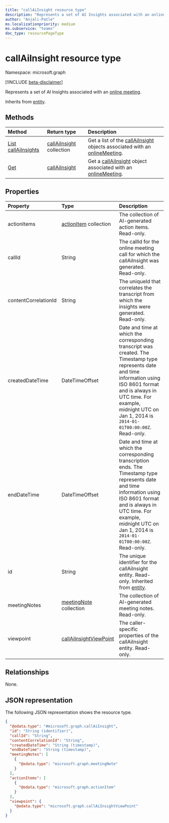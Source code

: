 ```yaml
---
title: "callAiInsight resource type"
description: "Represents a set of AI Insights associated with an online meeting."
author: "Anjali-Patle"
ms.localizationpriority: medium
ms.subservice: "teams"
doc_type: resourcePageType
---
```


# callAiInsight resource type

Namespace: microsoft.graph

[!INCLUDE [beta-disclaimer](../../includes/beta-disclaimer.md)]

Represents a set of AI Insights associated with an [online meeting](onlinemeeting.md).

Inherits from [entity](../resources/entity.md).


## Methods
|Method|Return type|Description|
|:---|:---|:---|
|[List callAiInsights](../api/onlinemeeting-list-aiinsights.md)|[callAiInsight](../resources/callaiinsight.md) collection|Get a list of the [callAiInsight](../resources/callaiinsight.md) objects associated with an [onlineMeeting](../resources/onlinemeeting.md).|
|[Get](../api/callaiinsight-get.md)|[callAiInsight](../resources/callaiinsight.md)|Get a [callAiInsight](../resources/callaiinsight.md) object associated with an [onlineMeeting](../resources/onlinemeeting.md).|

## Properties
|Property|Type|Description|
|:---|:---|:---|
|actionItems|[actionItem](../resources/actionitem.md) collection|The collection of AI-generated action items. Read-only.|
|callId|String|The callId for the online meeting call for which the callAiInsight was generated. Read-only.|
|contentCorrelationId|String|The uniqueId that correlates the transcript from which the insights were generated. Read-only.|
|createdDateTime|DateTimeOffset|Date and time at which the corresponding transcript was created. The Timestamp type represents date and time information using ISO 8601 format and is always in UTC time. For example, midnight UTC on Jan 1, 2014 is `2014-01-01T00:00:00Z`. Read-only.|
|endDateTime|DateTimeOffset|Date and time at which the corresponding transcription ends. The Timestamp type represents date and time information using ISO 8601 format and is always in UTC time. For example, midnight UTC on Jan 1, 2014 is `2014-01-01T00:00:00Z`. Read-only.|
|id|String|The unique identifier for the callAiInsight entity. Read-only. Inherited from [entity](../resources/entity.md).|
|meetingNotes|[meetingNote](../resources/meetingnote.md) collection|The collection of AI-generated meeting notes. Read-only.|
|viewpoint|[callAiInsightViewPoint](../resources/callaiinsightviewpoint.md)|The caller-specific properties of the callAiInsight entity. Read-only.|

## Relationships
None.

## JSON representation
The following JSON representation shows the resource type.
<!-- {
  "blockType": "resource",
  "keyProperty": "id",
  "@odata.type": "microsoft.graph.callAiInsight",
  "baseType": "microsoft.graph.entity",
  "openType": false
}
-->
``` json
{
  "@odata.type": "#microsoft.graph.callAiInsight",
  "id": "String (identifier)",
  "callId": "String",
  "contentCorrelationId": "String",
  "createdDateTime": "String (timestamp)",
  "endDateTime": "String (timestamp)",
  "meetingNotes": [
    {
      "@odata.type": "microsoft.graph.meetingNote"
    }
  ],
  "actionItems": [
    {
      "@odata.type": "microsoft.graph.actionItem"
    }
  ],
  "viewpoint": {
    "@odata.type": "microsoft.graph.callAiInsightViewPoint"
  }
}
```


